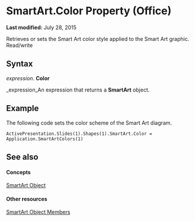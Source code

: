 
# SmartArt.Color Property (Office)

 **Last modified:** July 28, 2015

Retrieves or sets the Smart Art color style applied to the Smart Art graphic. Read/write

## Syntax

 _expression_. **Color**

 _expression_An expression that returns a  **SmartArt** object.


## Example

The following code sets the color scheme of the Smart Art diagram.


```
ActivePresentation.Slides(1).Shapes(1).SmartArt.Color = Application.SmartArtColors(1)
```


## See also


#### Concepts


 [SmartArt Object](24332c9b-87c9-7678-9d9f-9e25f2370afc.md)
#### Other resources


 [SmartArt Object Members](60a9e7bf-8948-2c30-f206-61e7c46c1928.md)
